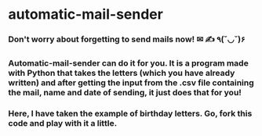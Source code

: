 # automatic-mail-sender

### Don't worry about forgetting to send mails now! ✉ ✍ ٩(˘◡˘)۶ 
### Automatic-mail-sender can do it for you. It is a program made with Python that takes the letters (which you have already written) and after getting the input from the .csv file containing the mail, name and date of sending, it just does that for you!

### Here, I have taken the example of birthday letters. Go, fork this code and play with it a little.

